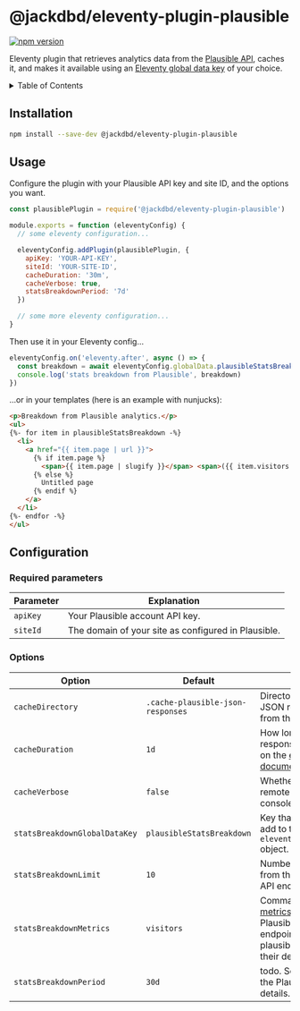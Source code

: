 # @jackdbd/eleventy-plugin-plausible

[![npm version](https://badge.fury.io/js/@jackdbd%2Feleventy-plugin-plausible.svg)](https://badge.fury.io/js/@jackdbd%2Feleventy-plugin-plausible)

Eleventy plugin that retrieves analytics data from the [Plausible API](https://plausible.io/docs/stats-api), caches it, and makes it available using an [Eleventy global data key](https://www.11ty.dev/docs/data-global-custom/) of your choice.

<!-- START doctoc generated TOC please keep comment here to allow auto update -->
<!-- DON'T EDIT THIS SECTION, INSTEAD RE-RUN doctoc TO UPDATE -->
<details><summary>Table of Contents</summary>

- [Installation](#installation)
- [Usage](#usage)
- [Configuration](#configuration)
  - [Required parameters](#required-parameters)
  - [Options](#options)

<!-- END doctoc generated TOC please keep comment here to allow auto update -->
</details>

## Installation

```sh
npm install --save-dev @jackdbd/eleventy-plugin-plausible
```

## Usage

Configure the plugin with your Plausible API key and site ID, and the options you want.

```js
const plausiblePlugin = require('@jackdbd/eleventy-plugin-plausible')

module.exports = function (eleventyConfig) {
  // some eleventy configuration...

  eleventyConfig.addPlugin(plausiblePlugin, {
    apiKey: 'YOUR-API-KEY',
    siteId: 'YOUR-SITE-ID',
    cacheDuration: '30m',
    cacheVerbose: true,
    statsBreakdownPeriod: '7d'
  })

  // some more eleventy configuration...
}
```

Then use it in your Eleventy config...

```js
eleventyConfig.on('eleventy.after', async () => {
  const breakdown = await eleventyConfig.globalData.plausibleStatsBreakdown()
  console.log('stats breakdown from Plausible', breakdown)
})
```

...or in your templates (here is an example with nunjucks):

```html
<p>Breakdown from Plausible analytics.</p>
<ul>
{%- for item in plausibleStatsBreakdown -%}
  <li>
    <a href="{{ item.page | url }}">
      {% if item.page %}
        <span>{{ item.page | slugify }}</span> <span>({{ item.visitors }} visitors)</span>
      {% else %}
        Untitled page
      {% endif %}
    </a>
  </li>
{%- endfor -%}
</ul>
```

## Configuration

### Required parameters

| Parameter | Explanation |
| --- | --- |
| `apiKey` | Your Plausible account API key. |
| `siteId` | The domain of your site as configured in Plausible. |

### Options

| Option | Default | Explanation |
| --- | --- | --- |
| `cacheDirectory` | `.cache-plausible-json-responses` | Directory where to store JSON responses coming from the Plausible API. |
| `cacheDuration` | `1d` | How long to cache JSON responses for. See details on the [eleventy-fetch documentation](https://www.11ty.dev/docs/plugins/fetch/#change-the-cache-duration). |
| `cacheVerbose` | `false` | Whether to log requested remote URLs to the console. |
| `statsBreakdownGlobalDataKey` | `plausibleStatsBreakdown` | Key that this plugin should add to the `eleventyConfig.globalData` object. |
| `statsBreakdownLimit` | `10` | Number of results to return from the Plausible `/stats` API endpoint. |
| `statsBreakdownMetrics` | `visitors` | Comma-separated list of [metrics](https://plausible.io/docs/stats-api#metrics) to return from the Plausible `/stats` API endpoint. See [here](https://plausible.io/docs/metrics-definitions) for all plausible.io metrics and their definitions. |
| `statsBreakdownPeriod` | `30d` | todo. See [Time periods](https://plausible.io/docs/stats-api#time-periods) on the Plausible API docs for details. |
